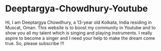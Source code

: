 # Deeptargya-Chowdhury-Youtube
Hi, I am Deeptargya Chowdhury, a 13-year old Kolkata, India residing in Muscat, Oman. This website is to boost my community in Youtube and to show you all my talent which is singing and playing instruments. I really aspire to become a singer and I need your help to make the dream come true. So, please subscribe !!!
